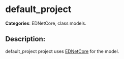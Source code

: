 # default_project 

**Categories**: EDNetCore, class models. 

## Description: 
default_project project uses 
[EDNetCore](https://github.com/ednet-dev/ednet_core) for the model.